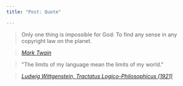 ```yaml
---
title: "Post: Quote"

---
```


> Only one thing is impossible for God: To find any sense in any copyright law on the planet.
  
> <cite><a href="http://www.brainyquote.com/quotes/quotes/m/marktwain163473.html">Mark Twain</a></cite>


> "The limits of my language mean the limits of my world."  

> <cite><a href="https://en.wikiquote.org/wiki/Ludwig_Wittgenstein">Ludwig Wittgenstein, *Tractatus Logico-Philosophicus* (1921)</a></cite>